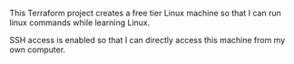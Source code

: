 This Terraform project creates a free tier Linux machine so that I can run linux commands while learning Linux. 

SSH access is enabled so that I can directly access this machine from my own computer.

